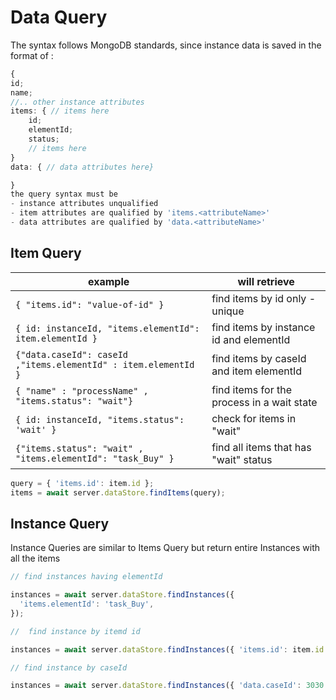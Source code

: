 # Data Query

The syntax follows MongoDB standards, since instance data is saved in the format of :

```ts
{
id;
name;
//.. other instance attributes
items: { // items here
    id;
    elementId;
    status;
    // items here
}
data: { // data attributes here}

}
the query syntax must be
- instance attributes unqualified
- item attributes are qualified by 'items.<attributeName>'
- data attributes are qualified by 'data.<attributeName>'

```

## Item Query

| example                                                        | will retrieve                              |
| -------------------------------------------------------------- | ------------------------------------------ |
| `{ "items.id": "value-of-id" }`                                | find items by id only - unique             |
| `{ id: instanceId, "items.elementId": item.elementId }`        | find items by instance id and elementId    |
| `{"data.caseId": caseId ,"items.elementId" : item.elementId }` | find items by caseId and item elementId    |
| `{ "name" : "processName" , "items.status": "wait"}`           | find items for the process in a wait state |
| `{ id: instanceId, "items.status": 'wait' }`                   | check for items in "wait"                  |
| `{"items.status": "wait" , "items.elementId": "task_Buy" }`    | find all items that has "wait" status      |

```ts
query = { 'items.id': item.id };
items = await server.dataStore.findItems(query);
```

## Instance Query

Instance Queries are similar to Items Query but return entire Instances with all the items

```ts
// find instances having elementId

instances = await server.dataStore.findInstances({
  'items.elementId': 'task_Buy',
});

//  find instance by itemd id

instances = await server.dataStore.findInstances({ 'items.id': item.id });

// find instance by caseId

instances = await server.dataStore.findInstances({ 'data.caseId': 3030 });
```
